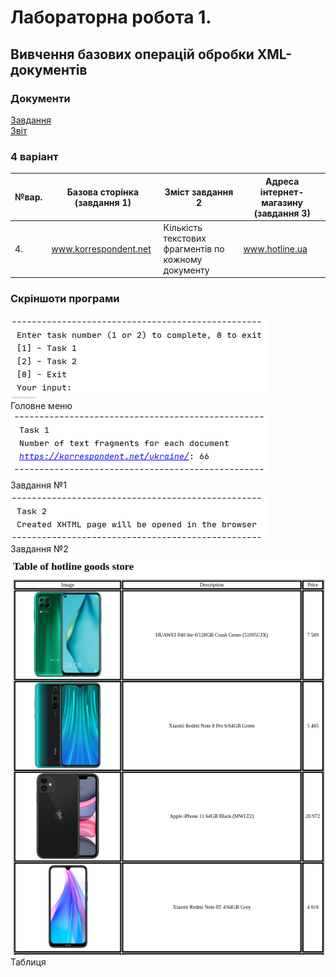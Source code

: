 # Лабораторна робота 1. 
## Вивчення базових операцій обробки XML-документів

### Документи

[Завдання](docs/Lab1.pdf)  
[Звіт](docs/Lab1_Oleksandr_Hrytsiuk.pdf)

### 4 варіант

|№вар.| Базова сторінка (завдання 1) | Зміст завдання 2     | Адреса інтернет-магазину (завдання 3) |
|-----|------------------------------|----------------------|---------------------------------------|
| 4.  | www.korrespondent.net        | Кількість текстових фрагментів по кожному документу| www.hotline.ua |


### Скріншоти програми

![lab](images/MainMenu.png)  
Головне меню  
![lab](images/task1.png)   
Завдання №1  
![lab](images/task2.png)  
Завдання №2  
![lab](images/table.png)  
Таблиця  


